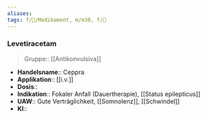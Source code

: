 ```yaml
---
aliases: 
tags: f/💊/Medikament, m/m30, f/🧠
---
```

 ### Levetiracetam
> Gruppe:: [[Antikonvulsiva]]
- **Handelsname**:: Ceppra
- **Applikation**:: [[i.v.]]
- **Dosis**:: 
- **Indikation**:: Fokaler Anfall (Dauertherapie), [[Status epilepticus]]
- **UAW**:: Gute Verträglichkeit, [[Somnolenz]], [[Schwindel]]
- **KI**:: 